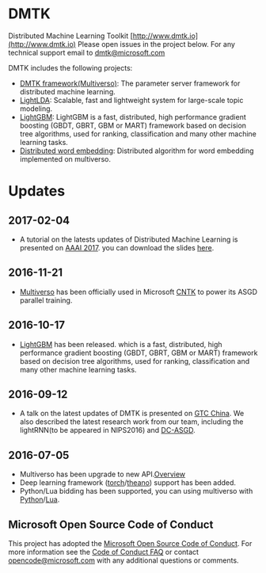 
# DMTK

Distributed Machine Learning Toolkit [http://www.dmtk.io](http://www.dmtk.io)
Please open issues in the project below. For any technical support email to [dmtk@microsoft.com](mailto:dmtk@microsoft.com)

DMTK includes the following projects:
* [DMTK framework(Multiverso)](https://github.com/Microsoft/multiverso): The parameter server framework for distributed machine learning.
* [LightLDA](https://github.com/Microsoft/lightlda): Scalable, fast and lightweight system for large-scale topic modeling.
* [LightGBM](https://github.com/Microsoft/lightGBM): LightGBM is a fast, distributed, high performance gradient boosting (GBDT, GBRT, GBM or MART) framework based on decision tree algorithms, used for ranking, classification and many other machine learning tasks. 
* [Distributed word embedding](https://github.com/Microsoft/multiverso/tree/master/Applications/WordEmbedding): Distributed algorithm for word embedding implemented on multiverso.



# Updates
## 2017-02-04
* A tutorial on the latests updates of Distributed Machine Learning is presented on [AAAI 2017](http://www.aaai.org/Conferences/AAAI/aaai17.php). you can download the slides [here](http://www.dmtk.io/tutorial_on_aaai2017.html).

## 2016-11-21 
* [Multiverso](https://github.com/Microsoft/multiverso) has been officially used in Microsoft [CNTK](http://github.com/microsoft/cntk) to power its ASGD parallel training.  

## 2016-10-17 
* [LightGBM](https://github.com/Microsoft/lightGBM) has been released. which is a fast, distributed, high performance gradient boosting (GBDT, GBRT, GBM or MART) framework based on decision tree algorithms, used for ranking, classification and many other machine learning tasks. 

## 2016-09-12
* A talk on the latest updates of DMTK is presented on [GTC China](http://www.gputechconf.cn/page/home.html). We also described the latest research work from our team, including the lightRNN(to be appeared in NIPS2016) and [DC-ASGD](https://arxiv.org/abs/1609.08326). 

## 2016-07-05 
* Multiverso has been upgrade to new API.[Overview](https://github.com/Microsoft/multiverso/wiki/Overview)
* Deep learning framework ([torch](https://github.com/Microsoft/multiverso/wiki/Multiverso-Torch-Binding-Benchmark)/[theano](https://github.com/Microsoft/multiverso/wiki/Multiverso-Python-Binding-Benchmark)) support has been added.
* Python/Lua bidding has been supported, you can using multiverso with [Python](https://github.com/Microsoft/multiverso/wiki/Multiverso-Python-Theano-Lasagne-Binding)/[Lua](https://github.com/Microsoft/multiverso/wiki/Multiverso-Torch-Lua-Binding).



Microsoft Open Source Code of Conduct
------------

This project has adopted the [Microsoft Open Source Code of Conduct](https://opensource.microsoft.com/codeofconduct/). For more information see the [Code of Conduct FAQ](https://opensource.microsoft.com/codeofconduct/faq/) or contact [opencode@microsoft.com](mailto:opencode@microsoft.com) with any additional questions or comments.
